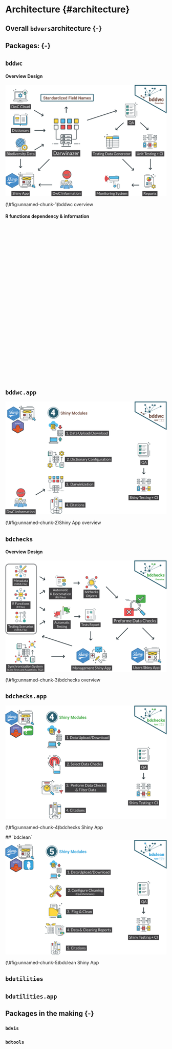 # Architecture  {#architecture}

## Overall `bdvers`architecture {-}

## Packages: {-}

## `bddwc`

#### Overview Design 

<div class="figure">
<img src="images/arc/Arc_bddwc_overview.svg" alt="bddwc overview"  />
<p class="caption">(\#fig:unnamed-chunk-1)bddwc overview</p>
</div>



#### R functions dependency & information 
<!--html_preserve--><div id="htmlwidget-4b4056659103710c9a63" style="width:672px;height:480px;" class="visNetwork html-widget"></div>
<script type="application/json" data-for="htmlwidget-4b4056659103710c9a63">{"x":{"nodes":{"node":["clean_dwc","darwinize_names","download_cloud_data","get_darwin_core_info","link_old_new","rename_user_data","test_cloud","test_columns_cloud","test_data_dwc","test_data_renamed","test_data_user"],"type":["function","function","function","function","function","function","function","function","function","function","function"],"isExported":[false,true,true,false,false,true,false,false,false,false,false],"outDegree":[0,3,4,1,1,2,0,0,0,0,0],"inDegree":[2,0,0,0,0,0,2,1,2,2,2],"numRecursiveDeps":[0,3,4,1,1,2,0,0,0,0,0],"numRecursiveRevDeps":[2,0,0,0,0,0,2,1,2,2,2],"betweenness":[0,0,0,0,0,0,0,0,0,0,0],"pageRank":[0.0980874316939891,0.0655737704918033,0.0655737704918033,0.0655737704918033,0.0655737704918033,0.0655737704918033,0.135245901639344,0.0795081967213115,0.0980874316939891,0.149180327868852,0.112021857923497],"id":["clean_dwc","darwinize_names","download_cloud_data","get_darwin_core_info","link_old_new","rename_user_data","test_cloud","test_columns_cloud","test_data_dwc","test_data_renamed","test_data_user"],"label":["clean_dwc","darwinize_names","download_cloud_data","get_darwin_core_info","link_old_new","rename_user_data","test_cloud","test_columns_cloud","test_data_dwc","test_data_renamed","test_data_user"],"color":["#97C2FC","#97C2FC","#97C2FC","#97C2FC","#97C2FC","#97C2FC","#97C2FC","#97C2FC","#97C2FC","#97C2FC","#97C2FC"],"x":[0,0,0,0,0,0,0,0,0,-1,1],"y":[null,null,null,null,null,null,null,null,null,null,null]},"edges":{"SOURCE":["darwinize_names","darwinize_names","darwinize_names","download_cloud_data","download_cloud_data","download_cloud_data","download_cloud_data","get_darwin_core_info","link_old_new","rename_user_data","rename_user_data"],"TARGET":["clean_dwc","test_data_dwc","test_data_user","clean_dwc","test_cloud","test_columns_cloud","test_data_dwc","test_cloud","test_data_renamed","test_data_renamed","test_data_user"],"from":["darwinize_names","darwinize_names","darwinize_names","download_cloud_data","download_cloud_data","download_cloud_data","download_cloud_data","get_darwin_core_info","link_old_new","rename_user_data","rename_user_data"],"to":["clean_dwc","test_data_dwc","test_data_user","clean_dwc","test_cloud","test_columns_cloud","test_data_dwc","test_cloud","test_data_renamed","test_data_renamed","test_data_user"],"color":["#848484","#848484","#848484","#848484","#848484","#848484","#848484","#848484","#848484","#848484","#848484"]},"nodesToDataframe":true,"edgesToDataframe":true,"options":{"width":"100%","height":"100%","nodes":{"shape":"dot","physics":false},"manipulation":{"enabled":false},"edges":{"smooth":false,"arrows":"to"},"physics":{"stabilization":false},"layout":{"hierarchical":{"enabled":true,"edgeMinimization":false,"direction":"BU","sortMethod":"hubsize"}},"interaction":{"dragNodes":true,"dragView":true,"zoomView":false}},"groups":null,"width":null,"height":null,"idselection":{"enabled":true,"style":"width: 150px; height: 26px","useLabels":true,"main":"Select by id"},"byselection":{"enabled":false,"style":"width: 150px; height: 26px","multiple":false,"hideColor":"rgba(200,200,200,0.5)"},"main":null,"submain":null,"footer":null,"background":"rgba(0, 0, 0, 0)","igraphlayout":{"type":"square"},"highlight":{"enabled":true,"hoverNearest":false,"degree":{"from":11,"to":11},"algorithm":"hierarchical","hideColor":"rgba(200,200,200,0.5)","labelOnly":true},"collapse":{"enabled":false,"fit":false,"resetHighlight":true,"clusterOptions":null,"keepCoord":true,"labelSuffix":"(cluster)"},"tooltipStay":300,"tooltipStyle":"position: fixed;visibility:hidden;padding: 5px;white-space: nowrap;font-family: verdana;font-size:14px;font-color:#000000;background-color: #f5f4ed;-moz-border-radius: 3px;-webkit-border-radius: 3px;border-radius: 3px;border: 1px solid #808074;box-shadow: 3px 3px 10px rgba(0, 0, 0, 0.2);"},"evals":[],"jsHooks":[]}</script><!--/html_preserve-->


<!--html_preserve--><div id="htmlwidget-652b9fb34fc6237464ba" style="width:100%;height:auto;" class="datatables html-widget"></div>
<script type="application/json" data-for="htmlwidget-652b9fb34fc6237464ba">{"x":{"filter":"none","data":[["1","2","3","4","5","6","7","8","9","10","11"],["clean_dwc","darwinize_names","download_cloud_data","get_darwin_core_info","link_old_new","rename_user_data","test_cloud","test_columns_cloud","test_data_dwc","test_data_renamed","test_data_user"],["Clean Dictionary Data","Darwinize names","Download Darwin Cloud Data","Retrieve Information about Darwin Core Terms","Link Old/New Name for Checkboxes","Rename Dataset According to Darwinized Names","Test If Provided Path to Cloud Data is Valid","Test If Provided Columns of Cloud Data are Valid","Test If Provided Dictionary Data is Valid","Test If Provided Renaming Data is Valid","Test If Provided User Data is Valid"],["Clean dictionary from unnecessary or empty fields\n","`darwinize_names()` is a function to darwinize given names using a reference\n","`download_cloud_data()` is a function used to download Darwin Cloud\n","`get_darwin_core_info()` is a function (not exported) to download\n","`combine_old_new()` is a function that combines (`paste`) fieldname and\n","`rename_user_data()` is a function used to rename given dataset\n","Test If Provided Path to Cloud Data is Valid\n","Test If Provided Columns of Cloud Data are Valid\n","Test If Provided Dictionary Data is Valid\n","Test If Provided Renaming Data is Valid\n","Test If Provided User Data is Valid\n"],[false,true,true,false,false,true,false,false,false,false,false],["<a href=\"https://github.com/bd-R/bdDwC/blob/master/R/dictionary.R#L86\">Link<\/a>","<a href=\"https://github.com/bd-R/bdDwC/blob/master/R/darwinizer.R#L23\">Link<\/a>","<a href=\"https://github.com/bd-R/bdDwC/blob/master/R/dictionary.R#L27\">Link<\/a>","<a href=\"https://github.com/bd-R/bdDwC/blob/master/R/dictionary.R#L130\">Link<\/a>","<a href=\"https://github.com/bd-R/bdDwC/blob/master/R/darwinizer.R#L203\">Link<\/a>","<a href=\"https://github.com/bd-R/bdDwC/blob/master/R/darwinizer.R#L152\">Link<\/a>","<a href=\"https://github.com/bd-R/bdDwC/blob/master/R/test.R#L96\">Link<\/a>","<a href=\"https://github.com/bd-R/bdDwC/blob/master/R/test.R#L116\">Link<\/a>","<a href=\"https://github.com/bd-R/bdDwC/blob/master/R/test.R#L39\">Link<\/a>","<a href=\"https://github.com/bd-R/bdDwC/blob/master/R/test.R#L68\">Link<\/a>","<a href=\"https://github.com/bd-R/bdDwC/blob/master/R/test.R#L11\">Link<\/a>"]],"container":"<table class=\"display\">\n  <thead>\n    <tr>\n      <th> <\/th>\n      <th>FunctionName<\/th>\n      <th>Title<\/th>\n      <th>Description<\/th>\n      <th>isExported<\/th>\n      <th>GithubURL<\/th>\n    <\/tr>\n  <\/thead>\n<\/table>","options":{"pageLength":11,"order":[],"autoWidth":false,"orderClasses":false,"columnDefs":[{"orderable":false,"targets":0}],"lengthMenu":[10,11,25,50,100]}},"evals":[],"jsHooks":[]}</script><!--/html_preserve-->

## `bddwc.app`

<div class="figure">
<img src="images/arc/Arc_bddwc_app.svg" alt="Shiny App overview"  />
<p class="caption">(\#fig:unnamed-chunk-2)Shiny App overview</p>
</div>

## `bdchecks`
#### Overview Design 

<div class="figure">
<img src="images/arc/Arc_bdchecks_overview.svg" alt="bdchecks overview"  />
<p class="caption">(\#fig:unnamed-chunk-3)bdchecks overview</p>
</div>

## `bdchecks.app`

<div class="figure">
<img src="images/arc/Arc_bdchecks_app.svg" alt="bdchecks Shiny App"  />
<p class="caption">(\#fig:unnamed-chunk-4)bdchecks Shiny App</p>
</div>
## `bdclean`

<div class="figure">
<img src="images/arc/Arc_bdclean_app.svg" alt="bdclean Shiny App"  />
<p class="caption">(\#fig:unnamed-chunk-5)bdclean Shiny App</p>
</div>

## `bdutilities`

## `bdutilities.app`


## Packages in the making {-}

### `bdvis`

### `bdtools`
